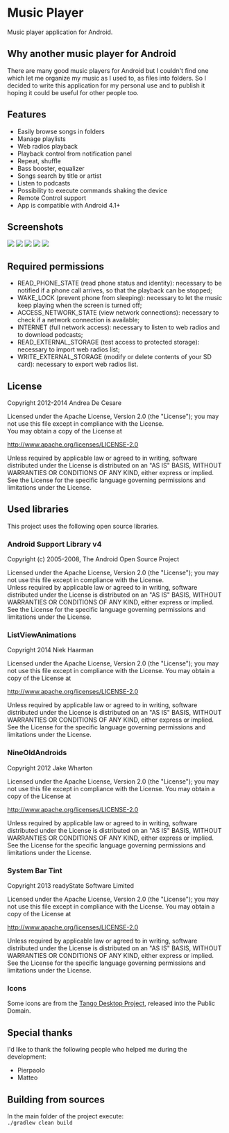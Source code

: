 # Music Player

Music player application for Android.

## Why another music player for Android
There are many good music players for Android but I couldn't find one which let me organize my music as I used to, as files into folders.
So I decided to write this application for my personal use and to publish it hoping it could be useful for other people too.


## Features
- Easily browse songs in folders
- Manage playlists
- Web radios playback
- Playback control from notification panel
- Repeat, shuffle
- Bass booster, equalizer
- Songs search by title or artist
- Listen to podcasts
- Possibility to execute commands shaking the device
- Remote Control support
- App is compatible with Android 4.1+


## Screenshots
![](https://googledrive.com/host/0B-SI_e2HE0-LVHc3RFRneDJ2a00/MusicPlayer1.png)
![](https://googledrive.com/host/0B-SI_e2HE0-LVHc3RFRneDJ2a00/MusicPlayer2.png)
![](https://googledrive.com/host/0B-SI_e2HE0-LVHc3RFRneDJ2a00/MusicPlayer3.png)
![](https://googledrive.com/host/0B-SI_e2HE0-LVHc3RFRneDJ2a00/MusicPlayer4.png)
![](https://googledrive.com/host/0B-SI_e2HE0-LVHc3RFRneDJ2a00/MusicPlayer5.png)


## Required permissions
- READ\_PHONE\_STATE (read phone status and identity): necessary to be notified if a phone call arrives, so that the playback can be stopped;
- WAKE\_LOCK (prevent phone from sleeping): necessary to let the music keep playing when the screen is turned off;
- ACCESS\_NETWORK\_STATE (view network connections): necessary to check if a network connection is available;
- INTERNET (full network access): necessary to listen to web radios and to download podcasts;
- READ\_EXTERNAL\_STORAGE (test access to protected storage): necessary to import web radios list;
- WRITE\_EXTERNAL\_STORAGE (modify or delete contents of your SD card): necessary to export web radios list.


## License
Copyright 2012-2014 Andrea De Cesare

Licensed under the Apache License, Version 2.0 (the "License");
you may not use this file except in compliance with the License.  
You may obtain a copy of the License at

   http://www.apache.org/licenses/LICENSE-2.0

Unless required by applicable law or agreed to in writing, software
distributed under the License is distributed on an "AS IS" BASIS,
WITHOUT WARRANTIES OR CONDITIONS OF ANY KIND, either express or implied.
See the License for the specific language governing permissions and
limitations under the License.


## Used libraries
This project uses the following open source libraries.

### Android Support Library v4
Copyright (c) 2005-2008, The Android Open Source Project

Licensed under the Apache License, Version 2.0 (the "License");
you may not use this file except in compliance with the License.  
Unless required by applicable law or agreed to in writing, software
distributed under the License is distributed on an "AS IS" BASIS,
WITHOUT WARRANTIES OR CONDITIONS OF ANY KIND, either express or implied.
See the License for the specific language governing permissions and
limitations under the License.

### ListViewAnimations
Copyright 2014 Niek Haarman

Licensed under the Apache License, Version 2.0 (the "License");
you may not use this file except in compliance with the License.
You may obtain a copy of the License at

http://www.apache.org/licenses/LICENSE-2.0

Unless required by applicable law or agreed to in writing, software
distributed under the License is distributed on an "AS IS" BASIS,
WITHOUT WARRANTIES OR CONDITIONS OF ANY KIND, either express or implied.
See the License for the specific language governing permissions and
limitations under the License.

### NineOldAndroids

Copyright 2012 Jake Wharton

Licensed under the Apache License, Version 2.0 (the "License");
you may not use this file except in compliance with the License.
You may obtain a copy of the License at

   http://www.apache.org/licenses/LICENSE-2.0

Unless required by applicable law or agreed to in writing, software
distributed under the License is distributed on an "AS IS" BASIS,
WITHOUT WARRANTIES OR CONDITIONS OF ANY KIND, either express or implied.
See the License for the specific language governing permissions and
limitations under the License.

### System Bar Tint
Copyright 2013 readyState Software Limited

Licensed under the Apache License, Version 2.0 (the "License");
you may not use this file except in compliance with the License.
You may obtain a copy of the License at

   http://www.apache.org/licenses/LICENSE-2.0

Unless required by applicable law or agreed to in writing, software
distributed under the License is distributed on an "AS IS" BASIS,
WITHOUT WARRANTIES OR CONDITIONS OF ANY KIND, either express or implied.
See the License for the specific language governing permissions and
limitations under the License.

### Icons
Some icons are from the [Tango Desktop Project](http://tango.freedesktop.org), released into the Public Domain.


## Special thanks
I'd like to thank the following people who helped me during the development:

- Pierpaolo
- Matteo


## Building from sources
In the main folder of the project execute:  
<code>./gradlew clean build</code>
